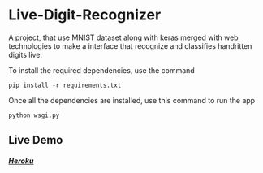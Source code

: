 # Live-Digit-Recognizer
A project, that use MNIST dataset along with keras merged with web technologies to make a interface that recognize and classifies handritten digits live.

To install the required dependencies, use the command
```
pip install -r requirements.txt
```

Once all the dependencies are installed, use this command to run the app
```
python wsgi.py
```
## Live Demo 
##### [Heroku](https://live-digit-recognizer.herokuapp.com/)
